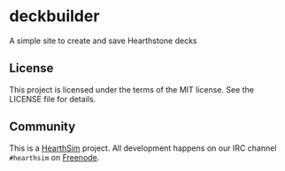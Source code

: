 # deckbuilder

A simple site to create and save Hearthstone decks


## License

This project is licensed under the terms of the MIT license.
See the LICENSE file for details.

## Community

This is a [HearthSim](http://hearthsim.info) project. All development
happens on our IRC channel `#hearthsim` on [Freenode](https://freenode.net).
